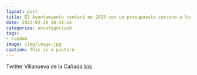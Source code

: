 ```yaml
---
layout: post
title: El Ayuntamiento contará en 2023 con un presupuesto cercano a los 26 millones de euros. Las cuentas, presentadas por el Gobierno ...
date: 2023-02-10 10:41:14
categories: uncategorized
tags:
- random
image: /img/image.jpg
caption: This is a picture
---
```

Twitter Villanueva de la Cañada [link](https://twitter.com/AytoVDLCanada/status/1623690456063156228)
